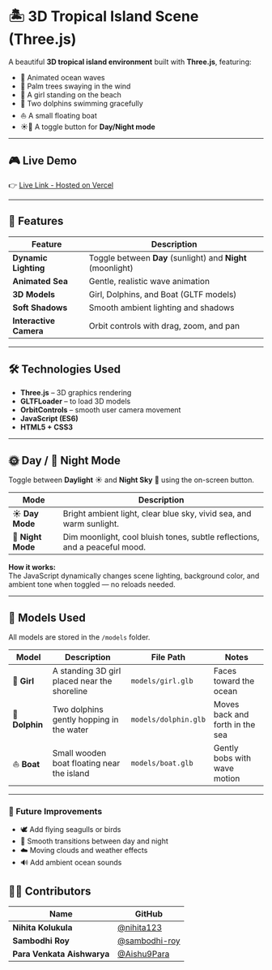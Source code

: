 # 🏝️ 3D Tropical Island Scene (Three.js)

A beautiful **3D tropical island environment** built with **Three.js**, featuring:

- 🌊 Animated ocean waves
- 🌴 Palm trees swaying in the wind
- 👧 A girl standing on the beach
- 🐬 Two dolphins swimming gracefully
- ⛵ A small floating boat
- ☀️🌙 A toggle button for **Day/Night mode**

---

## 🎮 Live Demo

👉 [Live Link - Hosted on Vercel](https://cg-virtual-env.vercel.app/)

---

## 🧩 Features

| Feature                | Description                                                 |
| ---------------------- | ----------------------------------------------------------- |
| **Dynamic Lighting**   | Toggle between **Day** (sunlight) and **Night** (moonlight) |
| **Animated Sea**       | Gentle, realistic wave animation                            |
| **3D Models**          | Girl, Dolphins, and Boat (GLTF models)                      |
| **Soft Shadows**       | Smooth ambient lighting and shadows                         |
| **Interactive Camera** | Orbit controls with drag, zoom, and pan                     |

---

## 🛠️ Technologies Used

- **Three.js** – 3D graphics rendering
- **GLTFLoader** – to load 3D models
- **OrbitControls** – smooth user camera movement
- **JavaScript (ES6)**
- **HTML5 + CSS3**

---

## 🌞 Day / 🌙 Night Mode

Toggle between **Daylight** ☀️ and **Night Sky** 🌙 using the on-screen button.

| Mode              | Description                                                                |
| ----------------- | -------------------------------------------------------------------------- |
| **☀️ Day Mode**   | Bright ambient light, clear blue sky, vivid sea, and warm sunlight.        |
| **🌙 Night Mode** | Dim moonlight, cool bluish tones, subtle reflections, and a peaceful mood. |

**How it works:**  
The JavaScript dynamically changes scene lighting, background color, and ambient tone when toggled — no reloads needed.

---

## 🐬 Models Used

All models are stored in the `/models` folder.

| Model          | Description                                  | File Path            | Notes                           |
| -------------- | -------------------------------------------- | -------------------- | ------------------------------- |
| 👧 **Girl**    | A standing 3D girl placed near the shoreline | `models/girl.glb`    | Faces toward the ocean          |
| 🐬 **Dolphin** | Two dolphins gently hopping in the water     | `models/dolphin.glb` | Moves back and forth in the sea |
| ⛵ **Boat**    | Small wooden boat floating near the island   | `models/boat.glb`    | Gently bobs with wave motion    |

---

### 🧠 Future Improvements

- 🕊️ Add flying seagulls or birds
- 🌅 Smooth transitions between day and night
- ☁️ Moving clouds and weather effects
- 🔊 Add ambient ocean sounds

## 👩‍💻 Contributors

| Name                       | GitHub                                           |
| -------------------------- | ------------------------------------------------ |
| **Nihita Kolukula**        | [@nihita123](https://github.com/nihita123)       |
| **Sambodhi Roy**           | [@sambodhi-roy](https://github.com/sambodhi-roy) |
| **Para Venkata Aishwarya** | [@Aishu9Para](https://github.com/Aishu9Para)     |
